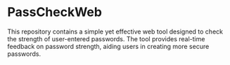 # PassCheckWeb
This repository contains a simple yet effective web tool designed to check the strength of user-entered passwords. The tool provides real-time feedback on password strength, aiding users in creating more secure passwords.
